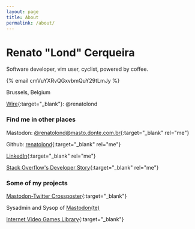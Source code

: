```yaml
---
layout: page
title: About
permalink: /about/
---
```


# Renato "Lond" Cerqueira

Software developer, vim user, cyclist, powered by coffee.

<i class="fa fa-envelope-o" aria-hidden="true"></i> {% email cmVuYXRvQGxvbmQuY29tLmJy %}

<i class="fa fa-map-marker" aria-hidden="true"></i> Brussels, Belgium

[Wire](https://wire.com){:target="_blank"}: @renatolond

### Find me in other places

<i class="fa fa-mastodon" aria-hidden="true"></i> Mastodon: [@renatolond@masto.donte.com.br](https://masto.donte.com.br/@renatolond){:target="_blank" rel="me"}

<i class="fa fa-github" aria-hidden="true"></i> Github: [renatolond](https://github.com/renatolond){:target="_blank" rel="me"}

<i class="fa fa-linkedin" aria-hidden="true"></i> [LinkedIn](https://www.linkedin.com/in/renatocerqueira/){:target="_blank" rel="me"}

<i class="fa fa-stack-overflow" aria-hidden="true"></i> [Stack Overflow's Developer Story](https://stackoverflow.com/story/renatolond){:target="_blank" rel="me"}

### Some of my projects

[Mastodon-Twitter Crossposter](https://github.com/renatolond/mastodon-twitter-poster){:target="_blank"}

Sysadmin and Sysop of [Mastodon(te)](https://masto.donte.com.br)

[Internet Video Games Library](https://github.com/internetvideogamelibrary/internetvideogamelibrary-website){:target="_blank"}
